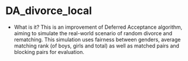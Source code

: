# DA_divorce_local
- What is it?
This is an improvement of Deferred Acceptance algorithm, aiming to simulate the real-world scenario of random divorce and rematching. This simulation uses fairness between genders, average matching rank (of boys, girls and total) as well as matched pairs and blocking pairs for evaluation. 
